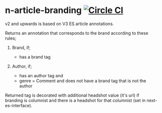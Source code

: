 # n-article-branding [![Circle CI](https://circleci.com/gh/Financial-Times/n-article-branding/tree/master.svg?style=svg)](https://circleci.com/gh/Financial-Times/n-article-branding/tree/master)

v2 and upwards is based on V3 ES article annotations.

Returns an annotation that  corresponds to the brand according to these rules;

1. Brand, if;
	- has a brand tag

2. Author, if;
	- has an author tag and
	- genre = Comment and
		does not have a brand tag that is not the author

Returned tag is decorated with additional headshot value (it's url) if branding
is columnist and there is a headshot for that columnist (set in next-es-interface).
